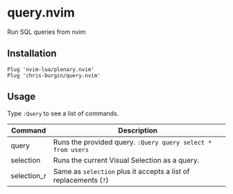 # query.nvim

Run SQL queries from nvim

## Installation

```viml
Plug 'nvim-lua/plenary.nvim'
Plug 'chris-burgin/query.nvim'

```

## Usage

Type `:Query` to see a list of commands.

| Command     | Description                                                      |
| ----------- | ---------------------------------------------------------------- |
| query       | Runs the provided query. `:Query query select * from users`      |
| selection   | Runs the current Visual Selection as a query.                    |
| selection_r | Same as `selection` plus it accepts a list of replacements (`?`) |

